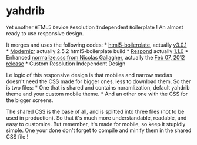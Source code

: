 yahdrib
=======

`Y`et `A`nother `H`TML5 `D`evice `R`esolution `I`ndependent `B`oilerplate !
An almost ready to use responsive design.

It merges and uses the following codes:
    * [html5-boilerplate](https://github.com/h5bp/html5-boilerplate), actually [v3.0.1](https://github.com/h5bp/html5-boilerplate/zipball/v3.0.1)
    * [Modernizr](http://www.modernizr.com) actually 2.5.2 html5-boilerplate build
    * [Respond](https://github.com/scottjehl/Respond) actually [1.1.0](https://github.com/scottjehl/Respond/blob/c82ab674098de89ca5a144ea236a5697011b807c/respond.min.js)
    * Enhanced [normalize.css from Nicolas Gallagher](https://github.com/necolas/normalize.css), actually the [Feb 07, 2012 release](https://github.com/necolas/normalize.css/commit/5e5496c026a0211ac2fdfd62cb59e25455dced55)
    * Custom Resolution Independent Design

Le logic of this responsive design is that mobiles and narrow medias doesn't need the CSS made for bigger ones, less to download them.
So ther is two files:
    * One that is shared and contains noramlization, default yahdrib theme and your custom mobile theme.
    * And an other one with the CSS for the bigger screens.

The shared CSS is the base of all, and is splitted into three files (not to be used in production).
So that it's much more understandable, readable, and easy to customize.
But remember, it's made for mobile, so keep it stupidly simple.
One your done don't forget to compile and minify them in the shared CSS file !


